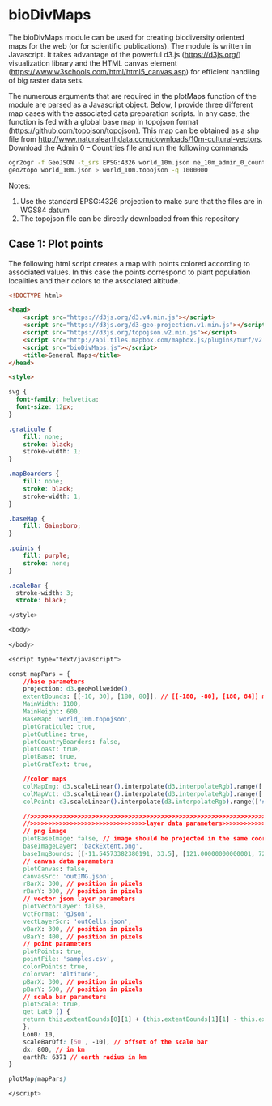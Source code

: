 # bioDivMaps

The bioDivMaps module can be used for creating biodiversity oriented maps for the web (or for scientific publications). The module is written in Javascript. It takes advantage of the 
powerful d3.js (https://d3js.org/) visualization library and the HTML canvas element (https://www.w3schools.com/html/html5_canvas.asp) for efficient handling of big raster data sets.

The numerous arguments that are required in the plotMaps function of the module are parsed as a Javascript object. Below, I provide
three different map cases with the associated data preparation scripts. In any case, the function is fed with a global base map in topojson format (https://github.com/topojson/topojson).
This map can be obtained as a shp file from http://www.naturalearthdata.com/downloads/10m-cultural-vectors. Download the Admin 0 – Countries file and run the following commands

```bash
ogr2ogr -f GeoJSON -t_srs EPSG:4326 world_10m.json ne_10m_admin_0_countries/ne_10m_admin_0_countries.shp -select admin,continent
geo2topo world_10m.json > world_10m.topojson -q 1000000
```

Notes:
1. Use the standard EPSG:4326 projection to make sure that the files are in WGS84 datum
2. The topojson file can be directly downloaded from this repository

## Case 1: Plot points
The following html script creates a map with points colored according to associated values. In this case the points correspond to plant population localities
and their colors to the associated altitude.

```html
<!DOCTYPE html>

<head>
	<script src="https://d3js.org/d3.v4.min.js"></script>
	<script src="https://d3js.org/d3-geo-projection.v1.min.js"></script>
	<script src="https://d3js.org/topojson.v2.min.js"></script>
	<script src="http://api.tiles.mapbox.com/mapbox.js/plugins/turf/v2.0.0/turf.min.js"></script>
	<script src="bioDivMaps.js"></script>
	<title>General Maps</title>
</head>

<style>

svg {
  font-family: helvetica;
  font-size: 12px;
}

.graticule {
	fill: none;
	stroke: black;
	stroke-width: 1;
}

.mapBoarders {
	fill: none;
	stroke: black;
	stroke-width: 1;
}

.baseMap {
	fill: Gainsboro;
}

.points {
	fill: purple;
	stroke: none;
}

.scaleBar {
  stroke-width: 3;
  stroke: black;

</style>

<body>
	
</body>

<script type="text/javascript">

const mapPars = {
	//base parameters
	projection: d3.geoMollweide(),
	extentBounds: [[-10, 30], [180, 80]], // [[-180, -80], [180, 84]] map extent
	MainWidth: 1100,
	MainHeight: 600,
	BaseMap: 'world_10m.topojson',
	plotGraticule: true,
	plotOutline: true,
	plotCountryBoarders: false,
	plotCoast: true,
	plotBase: true,
	plotGratText: true,

	//color maps
	colMapImg: d3.scaleLinear().interpolate(d3.interpolateRgb).range(['blue', 'red']),
	colMapVct: d3.scaleLinear().interpolate(d3.interpolateRgb).range(['blue', 'red']),
	colPoint: d3.scaleLinear().interpolate(d3.interpolateRgb).range(['#009900', '#dfbf9f']),

	//>>>>>>>>>>>>>>>>>>>>>>>>>>>>>>>>>>>>>>>>>>>>>>>>>>>>>>>>>>>>>>>>>>>>>>>>>>>>>>>>>>>>>>>>>>>>>>>>>
	//>>>>>>>>>>>>>>>>>>>>>>>>>>>>>>>>layer data parameters>>>>>>>>>>>>>>>>>>>>>>>>>>>>>>>>>>>>>>>>>>>>
	// png image
	plotBaseImage: false, // image should be projected in the same coordinate system as below
	baseImageLayer: 'backExtent.png',
	baseImgBounds: [[-11.54573382380191, 33.5], [121.00000000000001, 72.0]],
	// canvas data parameters
	plotCanvas: false,
	canvasSrc: 'outIMG.json',
	rBarX: 300, // position in pixels
	rBarY: 300, // position in pixels
	// vector json layer parameters
	plotVectorLayer: false,
	vctFormat: 'gJson',
	vectLayerScr: 'outCells.json',
	vBarX: 300, // position in pixels
	vBarY: 400, // position in pixels
	// point parameters
	plotPoints: true,
	pointFile: 'samples.csv',
	colorPoints: true,
	colorVar: 'Altitude',
	pBarX: 300, // position in pixels
	pBarY: 500, // position in pixels
	// scale bar parameters
	plotScale: true,
	get Lat0 () {
    return this.extentBounds[0][1] + (this.extentBounds[1][1] - this.extentBounds[0][1])/2;
 	},
	Lon0: 10,
	scaleBarOff: [50 , -10], // offset of the scale bar
	dx: 800, // in km
	earthR: 6371 // earth radius in km
}

plotMap(mapPars)

</script>
```